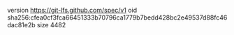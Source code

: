 version https://git-lfs.github.com/spec/v1
oid sha256:cfea0cf3fca66451333b70796ca1779b7bedd428bc2e49537d88fc46dac81e2b
size 4482
